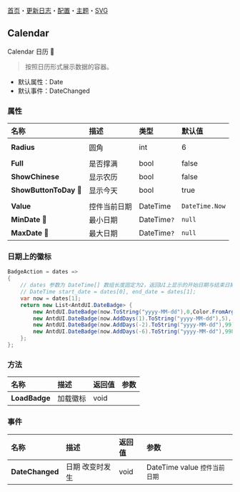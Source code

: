 ﻿[首页](../Home.md)・[更新日志](../UpdateLog.md)・[配置](../Config.md)・[主题](../Theme.md)・[SVG](../SVG.md)

## Calendar

Calendar 日历 👚

> 按照日历形式展示数据的容器。

- 默认属性：Date
- 默认事件：DateChanged

### 属性

名称 | 描述 | 类型 | 默认值 |
:--|:--|:--|:--|
||||
**Radius** | 圆角 | int | 6 |
||||
**Full** | 是否撑满 | bool | false |
**ShowChinese** | 显示农历 | bool | false |
**ShowButtonToDay** 🔴 | 显示今天 | bool | true |
||||
**Value** | 控件当前日期 | DateTime | `DateTime.Now` |
**MinDate** 🔴 | 最小日期 | DateTime`?` | `null` |
**MaxDate** 🔴 | 最大日期 | DateTime`?` | `null` |

### 日期上的徽标

~~~ csharp
BadgeAction = dates =>
{
    // dates 参数为 DateTime[] 数组长度固定为2，返回UI上显示的开始日期与结束日期
    // DateTime start_date = dates[0], end_date = dates[1];
    var now = dates[1];
    return new List<AntdUI.DateBadge> {
        new AntdUI.DateBadge(now.ToString("yyyy-MM-dd"),0,Color.FromArgb(112, 237, 58)),
        new AntdUI.DateBadge(now.AddDays(1).ToString("yyyy-MM-dd"),5),
        new AntdUI.DateBadge(now.AddDays(-2).ToString("yyyy-MM-dd"),99),
        new AntdUI.DateBadge(now.AddDays(-6).ToString("yyyy-MM-dd"),998),
    };
};
~~~

### 方法

名称 | 描述 | 返回值 | 参数 |
:--|:--|:--|:--|
**LoadBadge** | 加载徽标 | void | |

### 事件

名称 | 描述 | 返回值 | 参数 |
:--|:--|:--|:--|
**DateChanged** | 日期 改变时发生 | void | DateTime value `控件当前日期` |